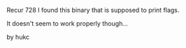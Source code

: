 Recur
728
I found this binary that is supposed to print flags.

It doesn't seem to work properly though...

by hukc
